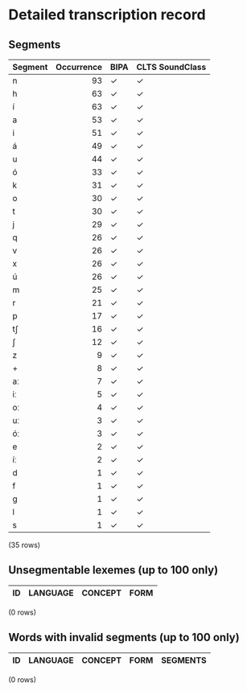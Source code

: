 
# Detailed transcription record

## Segments

| Segment | Occurrence | BIPA | CLTS SoundClass |
|:----------|-------------:|:-------|:------------------|
| n | 93 | ✓ | ✓ |
| h | 63 | ✓ | ✓ |
| í | 63 | ✓ | ✓ |
| a | 53 | ✓ | ✓ |
| i | 51 | ✓ | ✓ |
| á | 49 | ✓ | ✓ |
| u | 44 | ✓ | ✓ |
| ó | 33 | ✓ | ✓ |
| k | 31 | ✓ | ✓ |
| o | 30 | ✓ | ✓ |
| t | 30 | ✓ | ✓ |
| j | 29 | ✓ | ✓ |
| q | 26 | ✓ | ✓ |
| v | 26 | ✓ | ✓ |
| x | 26 | ✓ | ✓ |
| ú | 26 | ✓ | ✓ |
| m | 25 | ✓ | ✓ |
| r | 21 | ✓ | ✓ |
| p | 17 | ✓ | ✓ |
| tʃ | 16 | ✓ | ✓ |
| ʃ | 12 | ✓ | ✓ |
| z | 9 | ✓ | ✓ |
| + | 8 | ✓ | ✓ |
| aː | 7 | ✓ | ✓ |
| iː | 5 | ✓ | ✓ |
| oː | 4 | ✓ | ✓ |
| uː | 3 | ✓ | ✓ |
| óː | 3 | ✓ | ✓ |
| e | 2 | ✓ | ✓ |
| íː | 2 | ✓ | ✓ |
| d | 1 | ✓ | ✓ |
| f | 1 | ✓ | ✓ |
| g | 1 | ✓ | ✓ |
| l | 1 | ✓ | ✓ |
| s | 1 | ✓ | ✓ |

(35 rows)



## Unsegmentable lexemes (up to 100 only)

| ID | LANGUAGE | CONCEPT | FORM |
|------|------------|-----------|--------|

(0 rows)



## Words with invalid segments (up to 100 only)

| ID | LANGUAGE | CONCEPT | FORM | SEGMENTS |
|------|------------|-----------|--------|------------|

(0 rows)


